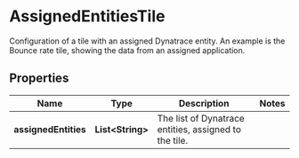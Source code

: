 

# AssignedEntitiesTile

Configuration of a tile with an assigned Dynatrace entity.   An example is the Bounce rate tile, showing the data from an assigned application.

## Properties

| Name | Type | Description | Notes |
|------------ | ------------- | ------------- | -------------|
|**assignedEntities** | **List&lt;String&gt;** | The list of Dynatrace entities, assigned to the tile. |  |



